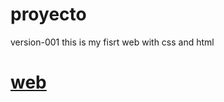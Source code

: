 # proyecto
version-001
this is my fisrt web with css and html 
# [web](https://alfred2042.000webhostapp.com/index.html)
